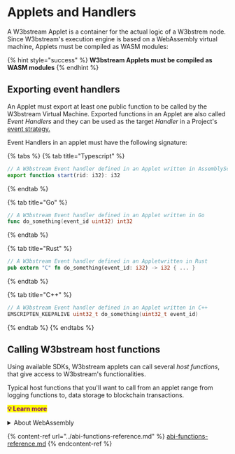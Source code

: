 # Applets and Handlers

A W3bstream Applet is a container for the actual logic of a W3bstrem node. Since W3bstream's execution engine is based on a WebAssembly virtual machine, Applets must be compiled as WASM modules:

{% hint style="success" %}
**W3bstream Applets must be compiled as WASM modules**
{% endhint %}

## Exporting event handlers

An Applet must export at least one public function to be called by the W3bstream Virtual Machine. Exported functions in an Applet are also called _Event Handlers_ and they can be used as the target _Handler_ in a Project's [event strategy.](applets-and-handlers.md#event-strategies)

Event Handlers in an applet must have the following signature:

{% tabs %}
{% tab title="Typescript" %}
```typescript
// A W3bstream Event handler defined in an Applet written in AssemblyScript
export function start(rid: i32): i32
```
{% endtab %}

{% tab title="Go" %}
```go
// A W3bstream Event handler defined in an Applet written in Go
func do_something(event_id uint32) int32 
```
{% endtab %}

{% tab title="Rust" %}
```rust
// A W3bstream Event handler defined in an Appletwritten in Rust
pub extern "C" fn do_something(event_id: i32) -> i32 { ... }
```
{% endtab %}

{% tab title="C++" %}
```cpp
// A W3bstream Event handler defined in an Applet written in C++
EMSCRIPTEN_KEEPALIVE uint32_t do_something(uint32_t event_id)
```
{% endtab %}
{% endtabs %}

## **Calling W3bstream host functions**

Using available SDKs, W3bstream applets can call several _host functions_, that give access to W3bstream's functionalities.&#x20;

Typical host functions that you'll want to call from an applet range from logging functions to, data storage to blockchain transactions.&#x20;

<mark style="color:purple;">**💡 Learn more**</mark>

<details>

<summary>About WebAssembly</summary>

WebAssembly provides a way to create safe and portable code written in multiple languages that can run at near native speed. The full WebAssembly documentation is available at [https://developer.mozilla.org/en-US/docs/WebAssembly](https://developer.mozilla.org/en-US/docs/WebAssembly)&#x20;

W3bstream is based on the WASI interface. To learn more about WASI, check out [https://github.com/bytecodealliance/wasmtime/blob/main/docs/WASI-intro.md](https://github.com/bytecodealliance/wasmtime/blob/main/docs/WASI-intro.md)

**Supported toolchains**

* WebAssembly Text Format ([natively supported](https://developer.mozilla.org/en-US/docs/WebAssembly/Understanding\_the\_text\_format))
* Rust ([natively supported)](https://rustwasm.github.io/docs/book/introduction.html)
* C/C++ (supported through [emscripten](https://emscripten.org/index.html))
* Golang (supported through [tiny go](https://tinygo.org/docs/))

**More resources**

* [WebAssembly Developer Guide](https://webassembly.org/getting-started/developers-guide/)
* [WebAssembly Tutorial](https://marcoselvatici.github.io/WASM\_tutorial/)

</details>

{% content-ref url="../abi-functions-reference.md" %}
[abi-functions-reference.md](../abi-functions-reference.md)
{% endcontent-ref %}
